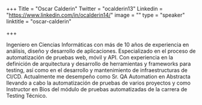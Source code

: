 +++
Title = "Oscar Calderin"
Twitter = "ocalderin13"
Linkedin = "https://www.linkedin.com/in/ocalderin14/"
image = ""
type = "speaker"
linktitle = "oscar-calderin"

+++

Ingeniero en Ciencias Informáticas con más de 10 años de experiencia en análisis, diseño y desarrollo de aplicaciones. Especializado en el proceso de automatización de pruebas web, móvil y API. Con experiencia en la definición de arquitectura y desarrollo de herramientas y frameworks para testing, así como en el desarrollo y mantenimiento de infraestructuras de CI/CD. Actualmente me desempeño como Sr. QA Automation en Abstracta llevando a cabo la automatización de pruebas de varios proyectos y como Instructor en Bios del módulo de pruebas automatizadas de la carrera de Testing Técnico.
